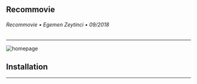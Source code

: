 ## Recommovie
###### Recommovie &bull; Egemen Zeytinci &bull; 09/2018
---

![homepage](/img/homepage.png)


## Installation
---


